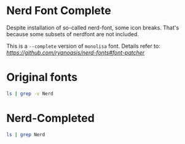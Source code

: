 # Nerd Font Complete

Despite installation of so-called nerd-font, some icon breaks. That's because some subsets of nerdfont are not included.

This is a `--complete` version of `monolisa` font. Details refer to: *https://github.com/ryanoasis/nerd-fonts#font-patcher*

# Original fonts

```bash
ls | grep -v Nerd
```

# Nerd-Completed

```bash
ls | grep Nerd
```
